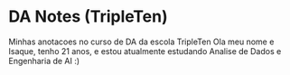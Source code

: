 # DA Notes (TripleTen)
 Minhas anotacoes no curso de DA da escola TripleTen
 Ola meu nome e Isaque, tenho 21 anos, e estou atualmente estudando Analise de Dados e Engenharia de AI :)
